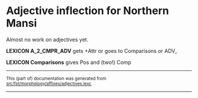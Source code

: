# Adjective inflection for Northern Mansi

Almost no work on adjectives yet.

**LEXICON A_2_CMPR_ADV** gets +Attr or goes to Comparisons or ADV_

**LEXICON Comparisons** gives Pos and (two!) Comp

* * *

<small>This (part of) documentation was generated from [src/fst/morphology/affixes/adjectives.lexc](https://github.com/giellalt/lang-mns/blob/main/src/fst/morphology/affixes/adjectives.lexc)</small>

---


